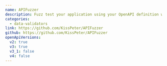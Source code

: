 ```yaml
---
name: APIFuzzer
description: Fuzz test your application using your OpenAPI definition without coding. Integrate into CI/CD, get Junit XML test result and JSON report of failures
categories:
  - data-validators
link: https://github.com/KissPeter/APIFuzzer
github: https://github.com/KissPeter/APIFuzzer
openApiVersions:
  v2: true
  v3: true
  v3_1: false
  v4: false
---
```

